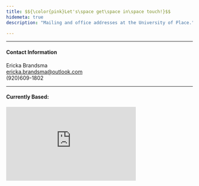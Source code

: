 ```yaml
---
title: $${\color{pink}Let's\space get\space in\space touch!}$$
hidemeta: true
description: "Mailing and office addresses at the University of Place."

---
```


---

#### Contact Information

Ericka Brandsma<br>
ericka.brandsma@outlook.com<br>
(920)609-1802  <br>


---

#### Currently Based: 

<iframe src="https://www.google.com/maps/embed?pb=!1m18!1m12!1m3!1d203668.66166295038!2d-122.06180807362631!3d37.09743194165668!2m3!1f0!2f0!3f0!3m2!1i1024!2i768!4f13.1!3m3!1m2!1s0x808e4174e5b57475%3A0x97880f47ac591627!2sDepartment%20of%20Economics!5e0!3m2!1sen!2sus!4v1686026390720!5m2!1sen!2sus" width="350" height="200" style="border:0;" allowfullscreen="" loading="lazy"></iframe>
